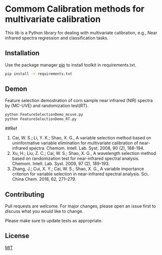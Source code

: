 # Commom Calibration methods for multivariate calibration

This lib is a Python library for dealing with multivariate calibration, e.g., Near infrared spectra regression and classification tasks.

## Installation

Use the package manager [pip](https://pip.pypa.io/en/stable/) to install toolkit in requirements.txt.

```bash
pip install -r requirements.txt
```

## Demon
Feature selection demostration of corn sample near infrared (NIR) spectra by (MC-UVE) and randomization test(RT). 
```python
python FeatureSelectionDemo_mcuve.py
python FeatureSelectionDemo_RT.py
```

##Ref
1. Cai, W. S.;  Li, Y. K.; Shao, X. G., A variable selection method based on uninformative variable elimination for multivariate calibration of near-infrared spectra. Chemom. Intell. Lab. Syst. 2008, 90 (2), 188-194.
2. Xu, H.;  Liu, Z. C.;  Cai, W. S.; Shao, X. G., A wavelength selection method based on randomization test for near-infrared spectral analysis. Chemom. Intell. Lab. Syst. 2009, 97 (2), 189-193.
3. Zhang, J.;  Cui, X. Y.;  Cai, W. S.; Shao, X. G., A variable importance criterion for variable selection in near-infrared spectral analysis. Sci. China Chem. 2018, 62, 271–279.

## Contributing
Pull requests are welcome. For major changes, please open an issue first to discuss what you would like to change.

Please make sure to update tests as appropriate.

## License
[MIT](https://choosealicense.com/licenses/mit/)